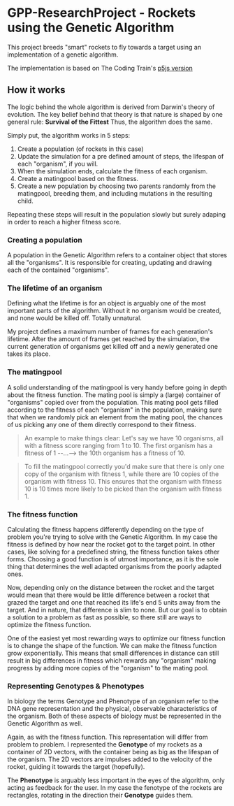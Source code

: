 # GPP-ResearchProject - Rockets using the Genetic Algorithm

This project breeds "smart" rockets to fly towards a target using an implementation of a genetic algorithm.

[](https://github.com/SemihMT/GPP-ResearchProject/blob/Final/WindowsTerminal_u76k7z5BVs.gif)

The implementation is based on The Coding Train's [p5js version](https://editor.p5js.org/codingtrain/sketches/o5PwECj42)

## How it works

The logic behind the whole algorithm is derived from Darwin's theory of evolution.
The key belief behind that theory is that nature is shaped by one general rule: **Survival of the Fittest**
Thus, the algorithm does the same. 

Simply put, the algorithm works in 5 steps:

1. Create a population (of rockets in this case)
2. Update the simulation for a pre defined amount of steps, the lifespan of each "organism", if you will.
3. When the simulation ends, calculate the fitness of each organism.
4. Create a matingpool based on the fitness.
5. Create a new population by choosing two parents randomly from the matingpool, breeding them, and including mutations in the resulting child.

Repeating these steps will result in the population slowly but surely adaping in order to reach a higher fitness score.

### Creating a population

A population in the Genetic Algorithm refers to a container object that stores all the "organisms". It is responsible for creating, updating and drawing each of the contained "organisms".

### The lifetime of an organism

Defining what the lifetime is for an object is arguably one of the most important parts of the algorithm. Without it no organism would be created, and none would be killed off. Totally unnatural.

My project defines a maximum number of frames for each generation's lifetime. After the amount of frames get reached by the simulation, the current generation of organisms get killed off and a newly generated one takes its place.

### The matingpool

A solid understanding of the matingpool is very handy before going in depth about the fitness function.
The mating pool is simply a (large) container of "organisms" copied over from the population.
This mating pool gets filled according to the fitness of each "organism" in the population, making sure that when we randomly pick an element from the mating pool, the chances of us picking any one of them directly correspond to their fitness.

> An example to make things clear: 
> Let's say we have 10 organisms, all with a fitness score ranging from 1 to 10.
> The first organism has a fitness of 1 --...--> the 10th organism has a fitness of 10.

> To fill the matingpool correctly you'd make sure that there is only one copy of the organism with fitness 1, while there are 10 copies of the organism with fitness 10.
> This ensures that the organism with fitness 10 is 10 times more likely to be picked than the organism with fitness 1.

### The fitness function

Calculating the fitness happens differently depending on the type of problem you're trying to solve with the Genetic Algorithm. 
In my case the fitness is defined by how near the rocket got to the target point.
In other cases, like solving for a predefined string, the fitness function takes other forms. Choosing a good function is of utmost importance, as it is the sole thing that determines the well adapted organisms from the poorly adapted ones.

Now, depending only on the distance between the rocket and the target would mean that there would be little difference between a rocket that grazed the target and one that reached its life's end 5 units away from the target. And in nature, that difference is slim to none. But our goal is to obtain a solution to a problem as fast as possible, so there still are ways to optimize the fitness function.

One of the easiest yet most rewarding ways to optimize our fitness function is to change the shape of the function. We can make the fitness function grow exponentially. This means that small differences in distance can still result in big differences in fitness which rewards any "organism" making progress by adding more copies of the "organism" to the mating pool.

### Representing Genotypes & Phenotypes

In biology the terms Genotype and Phenotype of an organism refer to the DNA gene representation and the physical, observable characteristics of the organism.
Both of these aspects of biology must be represented in the Genetic Algorithm as well.

Again, as with the fitness function. This representation will differ from problem to problem.
I represented the **Genotype** of my rockets as a container of 2D vectors, with the container being as big as the lifespan of the organism.
The 2D vectors are impulses added to the velocity of the rocket, guiding it towards the target (hopefully).

The **Phenotype** is arguably less important in the eyes of the algorithm, only acting as feedback for the user. In my case the fenotype of the rockets are rectangles, rotating in the direction their **Genotype** guides them.
